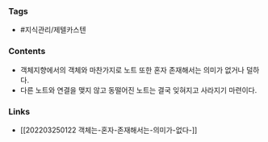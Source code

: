 ### Tags 
- #지식관리/제텔카스텐


### Contents 
- 객체지향에서의 객체와 마찬가지로 노트 또한 혼자 존재해서는 의미가 없거나 덜하다. 
- 다른 노트와 연결을 맺지 않고 동떨어진 노트는 결국 잊혀지고 사라지기 마련이다.  


### Links
- [[202203250122 객체는-혼자-존재해서는-의미가-없다-]]
